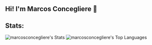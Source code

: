 ## Hi! I'm Marcos Concegliere 👋

## Stats:
![marcosconcegliere's Stats](https://github-readme-stats.vercel.app/api?username=marcosconcegliere&theme=yeblu&show_icons=true&hide_border=false&count_private=true)
![marcosconcegliere's Top Languages](https://github-readme-stats.vercel.app/api/top-langs/?username=marcosconcegliere&theme=yeblu&show_icons=true&hide_border=false&layout=compact)



<!---
marcosconcegliere/marcosconcegliere is a ✨ special ✨ repository because its `README.md` (this file) appears on your GitHub profile.
You can click the Preview link to take a look at your changes.
--->
